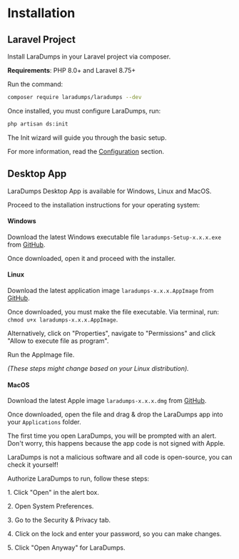 # Installation

## Laravel Project

Install LaraDumps in your Laravel project via composer.

**Requirements**: PHP 8.0+ and Laravel 8.75+

Run the command:

```bash
composer require laradumps/laradumps --dev
```

Once installed, you must configure LaraDumps, run:

```bash
php artisan ds:init
```

The Init wizard will guide you through the basic setup.

For more information, read the [Configuration](laravel/get-started/configuration.md) section.

## Desktop App

LaraDumps Desktop App is available for Windows, Linux and MacOS.

Proceed to the installation instructions for your operating system:

<!-- tabs:start -->

#### **Windows**

Download the latest Windows executable file `laradumps-Setup-x.x.x.exe` from [GitHub](https://github.com/laradumps/app/releases).

Once downloaded, open it and proceed with the installer.

#### **Linux**

Download the latest application image `laradumps-x.x.x.AppImage` from [GitHub](https://github.com/laradumps/app/releases).

Once downloaded, you must make the file executable. Via terminal, run: `chmod u+x laradumps-x.x.x.AppImage`.

Alternatively, click on "Properties", navigate to "Permissions" and click "Allow to execute file as program".

Run the AppImage file.

*(These steps might change based on your Linux distribution).*

#### **MacOS**

Download the latest Apple image `laradumps-x.x.x.dmg` from [GitHub](https://github.com/laradumps/app/releases).

Once downloaded, open the file and drag & drop the LaraDumps app into your `Applications` folder.

The first time you open LaraDumps, you will be prompted with an alert․ Don't worry, this happens because the app code is not signed with Apple.

LaraDumps is not a malicious software and all code is open-source, you can check it yourself!

Authorize LaraDumps to run, follow these steps:

1․ Click "Open" in the alert box.

2․ Open System Preferences.

3․ Go to the Security & Privacy tab.

4․ Click on the lock and enter your password, so you can make changes.

5․ Click "Open Anyway" for LaraDumps.

<!-- tabs:end -->
